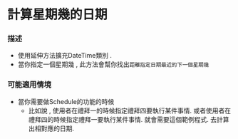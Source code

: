 ﻿# 計算星期幾的日期

### 描述

* 使用延伸方法擴充DateTime類別 .
* 當你指定一個星期幾 , 此方法會幫你找出`距離指定日期最近的下一個星期幾`

### 可能適用情境

* 當你需要做Schedule的功能的時候
  - 比如說 , 使用者在禮拜一的時候指定禮拜四要執行某件事情. 或者使用者在禮拜四的時候指定禮拜一要執行某件事情.
    就會需要這個範例程式. 去計算出相對應的日期.
